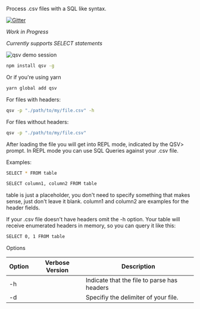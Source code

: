 Process .csv files with a SQL like syntax.


[![Gitter](https://img.shields.io/gitter/room/herrfugbaum/qsv.svg?style=flat-square)](https://gitter.im/qsv-chat/Lobby)

*Work in Progress*

*Currently supports SELECT statements*

![qsv demo session](https://s3-us-west-2.amazonaws.com/s.cdpn.io/496585/qsv.gif)

```bash
npm install qsv -g
```

Or if you're using yarn
```bash
yarn global add qsv
```
For files with headers:
```bash
qsv -p "./path/to/my/file.csv" -h
```

For files without headers:
```bash
qsv -p "./path/to/my/file.csv"
```
After loading the file you will get into REPL mode, indicated by the QSV> prompt.
In REPL mode you can use SQL Queries against your .csv file.

Examples:

```bash
SELECT * FROM table
```

```bash
SELECT column1, column2 FROM table
```

table is just a placeholder, you don't need to specify something that makes sense, just don't leave it blank.
column1 and column2 are examples for the header fields.

If your .csv file doesn't have headers omit the -h option.
Your table will receive enumerated headers in memory, so you can query it like this:

```bash
SELECT 0, 1 FROM table
```

Options

| Option | Verbose Version | Description                                 |
| ------ | --------------- | ------------------------------------------- |
| -h     |                 | Indicate that the file to parse has headers |
| -d     |                 | Specifiy the delimiter of your file.        |